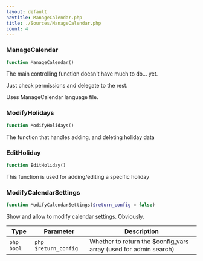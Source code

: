 ```yaml
---
layout: default
navtitle: ManageCalendar.php
title: ./Sources/ManageCalendar.php
count: 4
---
```


### ManageCalendar

```php
function ManageCalendar()
```
The main controlling function doesn't have much to do... yet.

Just check permissions and delegate to the rest.

Uses ManageCalendar language file.

### ModifyHolidays

```php
function ModifyHolidays()
```
The function that handles adding, and deleting holiday data



### EditHoliday

```php
function EditHoliday()
```
This function is used for adding/editing a specific holiday



### ModifyCalendarSettings

```php
function ModifyCalendarSettings($return_config = false)
```
Show and allow to modify calendar settings. Obviously.



Type|Parameter|Description
---|---|---
```php bool```|```php $return_config```|Whether to return the $config_vars array (used for admin search)

